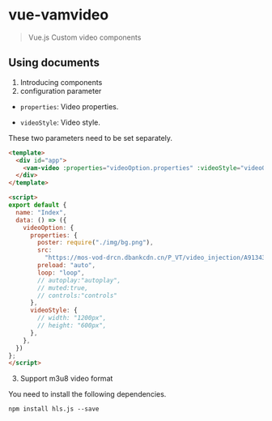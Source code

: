 # vue-vamvideo
> Vue.js Custom video components

## Using documents
1. Introducing components
2. configuration parameter

- `properties`: Video properties.

- `videoStyle`: Video style.

These two parameters need to be set separately.
```html
<template>
  <div id="app">
    <vam-video :properties="videoOption.properties" :videoStyle="videoOption.videoStyle"></vam-video>
  </div>
</template>

<script>
export default {
  name: "Index",
  data: () => ({
    videoOption: {
      properties: {
        poster: require("./img/bg.png"),
        src:
          "https://mos-vod-drcn.dbankcdn.cn/P_VT/video_injection/A91343E9D/v3/9AB0A7921049102362779584128/MP4Mix_H.264_1920x1080_6000_HEAAC1_PVC_NoCut.mp4",
        preload: "auto",
        loop: "loop",
        // autoplay:"autoplay",
        // muted:true,
        // controls:"controls"
      },
      videoStyle: {
        // width: "1200px",
        // height: "600px",
      },
    },
  })
};
</script>
```
3. Support m3u8 video format

You need to install the following dependencies.
```
npm install hls.js --save
```